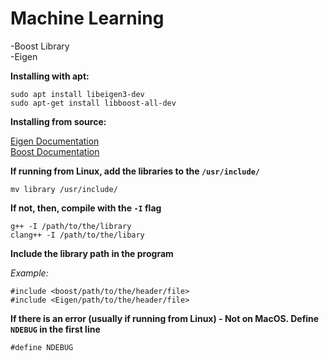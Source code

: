 # Machine Learning  

-Boost Library  
-Eigen  

**Installing with apt:**    

```
sudo apt install libeigen3-dev
sudo apt-get install libboost-all-dev
```  

**Installing from source:**     

[Eigen Documentation](http://eigen.tuxfamily.org/index.php?title=Main_Page)  
[Boost Documentation](https://www.boost.org/)  

**If running from Linux, **add** the libraries to the `/usr/include/`**   

```
mv library /usr/include/
```  

**If not, then, compile with the `-I` flag**    

```
g++ -I /path/to/the/library
clang++ -I /path/to/the/libary
```  
**Include the library path in the program**    

*Example:*  
```
#include <boost/path/to/the/header/file>
#include <Eigen/path/to/the/header/file> 
```

**If there is an error (usually if running from Linux) - Not on MacOS. Define `NDEBUG` in the first line**    
```
#define NDEBUG  
```  
